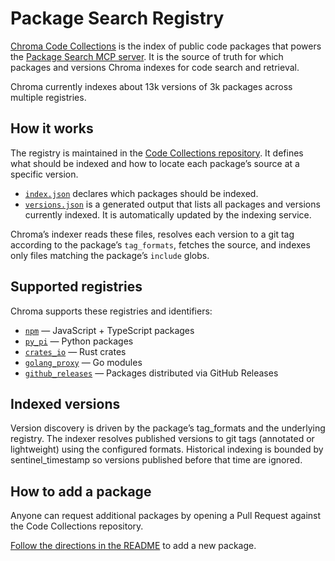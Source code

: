 # Package Search Registry

[Chroma Code Collections](https://github.com/chroma-core/code-collections) is the index of public code packages that powers the [Package Search MCP server](/cloud/package-search/mcp). It is the source of truth for which packages and versions Chroma indexes for code search and retrieval.

Chroma currently indexes about 13k versions of 3k packages across multiple registries.

## How it works

The registry is maintained in the [Code Collections repository](https://github.com/chroma-core/code-collections). It defines what should be indexed and how to locate each package’s source at a specific version.

- [`index.json`](https://github.com/chroma-core/code-collections/blob/main/index.json) declares which packages should be indexed.
- [`versions.json`](https://github.com/chroma-core/code-collections/blob/main/versions.json) is a generated output that lists all packages and versions currently indexed. It is automatically updated by the indexing service.

Chroma’s indexer reads these files, resolves each version to a git tag according to the package’s `tag_formats`, fetches the source, and indexes only files matching the package’s `include` globs.

## Supported registries
Chroma supports these registries and identifiers:

- [`npm`](https://www.npmjs.com/) — JavaScript + TypeScript packages
- [`py_pi`](https://pypi.org/) — Python packages
- [`crates_io`](https://crates.io/) — Rust crates
- [`golang_proxy`](https://proxy.golang.org/) — Go modules
- [`github_releases`](https://docs.github.com/en/repositories/releasing-projects-on-github/about-releases) — Packages distributed via GitHub Releases

## Indexed versions

Version discovery is driven by the package’s tag_formats and the underlying registry. The indexer resolves published versions to git tags (annotated or lightweight) using the configured formats. Historical indexing is bounded by sentinel_timestamp so versions published before that time are ignored.

## How to add a package

Anyone can request additional packages by opening a Pull Request against the Code Collections repository.

[Follow the directions in the README](https://github.com/chroma-core/code-collections/blob/main/README.md#adding-new-packages) to add a new package.